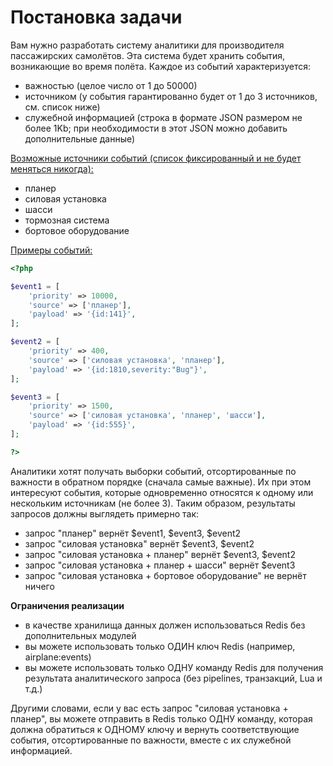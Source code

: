 # Постановка задачи

Вам нужно разработать систему аналитики для производителя пассажирских самолётов. Эта система будет хранить события, возникающие во время полёта. Каждое из событий характеризуется:

- важностью (целое число от 1 до 50000)
- источником (у события гарантированно будет от 1 до 3 источников, см. список ниже)
- служебной информацией (строка в формате JSON размером не более 1Kb; при необходимости в этот JSON можно добавить дополнительные данные)

<u>Возможные источники событий (список фиксированный и не будет меняться никогда):</u>

- планер
- силовая установка
- шасси
- тормозная система
- бортовое оборудование

<u>Примеры событий:</u>

```php
<?php

$event1 = [
    'priority' => 10000,
    'source' => ['планер'],
    'payload' => '{id:141}',
];

$event2 = [
    'priority' => 400,
    'source' => ['силовая установка', 'планер'],
    'payload' => '{id:1810,severity:"Bug"}',
];

$event3 = [
    'priority' => 1500,
    'source' => ['силовая установка', 'планер', 'шасси'],
    'payload' => '{id:555}',
];

?>
```

Аналитики хотят получать выборки событий, отсортированные по важности в обратном порядке (сначала самые важные). Их при этом интересуют события, которые одновременно относятся к одному или нескольким источникам (не более 3). Таким образом, результаты запросов должны выглядеть примерно так:

- запрос "планер" вернёт $event1, $event3, $event2
- запрос "силовая установка" вернёт $event3, $event2
- запрос "силовая установка + планер" вернёт $event3, $event2
- запрос "силовая установка + планер + шасси" вернёт $event3
- запрос "силовая установка + бортовое оборудование" не вернёт ничего

**Ограничения реализации**

- в качестве хранилища данных должен использоваться Redis без дополнительных модулей
- вы можете использовать только ОДИН ключ Redis (например, airplane:events)
- вы можете использовать только ОДНУ команду Redis для получения результата аналитического запроса (без pipelines, транзакций, Lua и т.д.)

Другими словами, если у вас есть запрос "силовая установка + планер", вы можете отправить в Redis только ОДНУ команду, которая должна обратиться к ОДНОМУ ключу и вернуть соответствующие события, отсортированные по важности, вместе с их служебной информацией.
